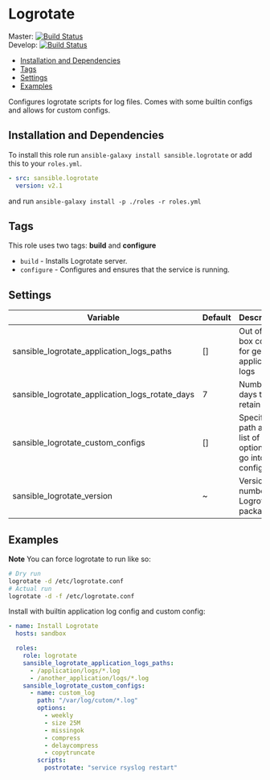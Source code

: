 # Logrotate

Master: [![Build Status](https://travis-ci.org/sansible/logrotate.svg?branch=master)](https://travis-ci.org/sansible/logrotate)  
Develop: [![Build Status](https://travis-ci.org/sansible/logrotate.svg?branch=develop)](https://travis-ci.org/sansible/logrotate)

* [Installation and Dependencies](#installation-and-dependencies)
* [Tags](#tags)
* [Settings](#settings)
* [Examples](#examples)

Configures logrotate scripts for log files. Comes with some builtin configs
and allows for custom configs.


## Installation and Dependencies

To install this role run `ansible-galaxy install sansible.logrotate` or add
this to your `roles.yml`.

```YAML
- src: sansible.logrotate
  version: v2.1
```

and run `ansible-galaxy install -p ./roles -r roles.yml`


## Tags

This role uses two tags: **build** and **configure**

* `build` - Installs Logrotate server.
* `configure` - Configures and ensures that the service is running.


## Settings

|Variable|Default|Description|
|---|---|---|
|sansible_logrotate_application_logs_paths|[]|Out of the box config for generic application logs|
|sansible_logrotate_application_logs_rotate_days|7|Number of days to retain logs|
|sansible_logrotate_custom_configs|[]|Specify a path and a list of options to go into the config file|
|sansible_logrotate_version|~|Version number Logrotate package|


## Examples

**Note** You can force logrotate to run like so:

```BASH
# Dry run
logrotate -d /etc/logrotate.conf
# Actual run
logrotate -d -f /etc/logrotate.conf
```

Install with builtin application log config and custom config:

```YAML
- name: Install Logrotate
  hosts: sandbox

  roles:
    role: logrotate
    sansible_logrotate_application_logs_paths:
      - /application/logs/*.log
      - /another_application/logs/*.log
    sansible_logrotate_custom_configs:
      - name: custom_log
        path: "/var/log/cutom/*.log"
        options:
          - weekly
          - size 25M
          - missingok
          - compress
          - delaycompress
          - copytruncate
        scripts:
          postrotate: "service rsyslog restart"
```
